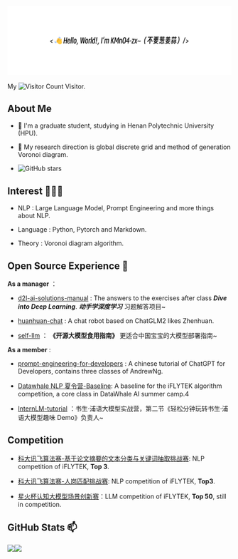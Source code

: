 <div align="center">
    <img src="image/readme_file.png">
</div>

My ![Visitor Count](https://profile-counter.glitch.me/KMnO4-zx/count.svg) Visitor.

## About Me  
- 🌱 I'm a graduate student, studying in Henan Polytechnic University (HPU).

- 💬 My research direction is global discrete grid and method of generation Voronoi diagram.

- ![GitHub stars](https://img.shields.io/github/stars/KMnO4-zx)

## Interest 👨🏽‍💻
- NLP : Large Language Model, Prompt Engineering and more things about NLP.

- Language : Python, Pytorch and Markdown.

- Theory : Voronoi diagram algorithm.

## Open Source Experience 👯

**As a manager** ：
- [d2l-ai-solutions-manual](https://github.com/datawhalechina/d2l-ai-solutions-manual.git) : The answers to the exercises after class _**Dive into Deep Learning**_. ***动手学深度学习*** 习题解答项目~

- [huanhuan-chat](https://github.com/KMnO4-zx/huanhuan-chat.git) : A chat robot based on ChatGLM2 likes Zhenhuan.

- [self-llm](https://github.com/KMnO4-zx/self_llm.git) ： **《开源大模型食用指南》** 更适合中国宝宝的大模型部署指南~

**As a member** :
- [prompt-engineering-for-developers](https://github.com/datawhalechina/prompt-engineering-for-developers.git) : A chinese tutorial of ChatGPT for Developers, contains three classes of AndrewNg.

- [Datawhale NLP 夏令营-Baseline](https://vj6fpcxa05.feishu.cn/docx/DIged2HfIojIYlxWP9Hc2x0UnVd): A baseline for the iFLYTEK algorithm competition, a core class in DataWhale AI summer camp.4

- [InternLM-tutorial](https://github.com/InternLM/tutorial.git) ：书生·浦语大模型实战营，第二节《轻松分钟玩转书生·浦语大模型趣味 Demo》负责人~

## Competition
- [科大讯飞算法赛-基于论文摘要的文本分类与关键词抽取挑战赛](http://challenge.xfyun.cn/topic/info?type=abstract-of-the-paper): NLP competition of iFLYTEK, **Top 3**.

- [科大讯飞算法赛-人岗匹配挑战赛](http://challenge.xfyun.cn/topic/info?type=person-post-matching-2023): NLP competition of iFLYTEK, **Top3**.

- [星火杯认知大模型场景创新赛](http://challenge.xfyun.cn/xinghuo)：LLM competition of iFLYTEK, **Top 50**, still in competition.

## GitHub Stats 📫

<div>
  <img height="170" align="left" src="https://github-readme-stats.vercel.app/api?username=KMnO4-zx&show_icons=true&theme=light" />
  <img src="https://github-readme-stats.vercel.app/api/top-langs/?username=KMnO4-zx&hide_langs_below=1&theme=default&line_height=27&layout=compact" />
</div>
